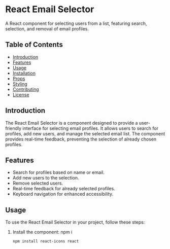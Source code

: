 # React Email Selector

A React component for selecting users from a list, featuring search, selection, and removal of email profiles.

## Table of Contents

- [Introduction](#introduction)
- [Features](#features)
- [Usage](#usage)
- [Installation](#installation)
- [Props](#props)
- [Styling](#styling)
- [Contributing](#contributing)
- [License](#license)

## Introduction

The React Email Selector is a component designed to provide a user-friendly interface for selecting email profiles. It allows users to search for profiles, add new users, and manage the selected email list. The component provides real-time feedback, preventing the selection of already chosen profiles.

## Features

- Search for profiles based on name or email.
- Add new users to the selection.
- Remove selected users.
- Real-time feedback for already selected profiles.
- Keyboard navigation for enhanced accessibility.

## Usage

To use the React Email Selector in your project, follow these steps:

1. Install the component:
npm i
   ```bash
   npm install react-icons react
